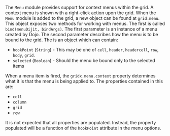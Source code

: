 The `Menu` module provides support for context menus within the grid.  A context menu is shown with a right-click action upon the grid.  When the `Menu` module is added to the grid, a new object can be found at `grid.menu`.  This object exposes two methods for working with menus.
The first is called `bind(menuDijit, bindArgs)`.  The first parameter is an instance of a menu created by Dojo.  The second parameter describes how the menu is to be bound to the grid.  The is an object which can contain:
* `hookPoint` (`String`) - This may be one of `cell`, `header`, `headercell`, `row`, `body`, `grid`.
* `selected` (`Boolean`) - Should the menu be bound only to the selected items

When a menu item is fired, the `gridx.menu.context` property determines what it is that the menu is being applied to.  The properties contained in this are:

* `cell`
* `column`
* `grid`
* `row`

It is not expected that all properties are populated.  Instead, the property populated will be a function of the `hookPoint` attribute in the menu options.